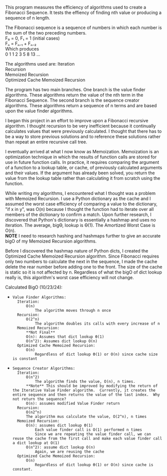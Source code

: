 This program measures the efficiency of algorithms used to create a Fibonacci Sequence.  It tests the effiency of finding nth value or producing a sequence of n length.

The Fibonacci sequence is a sequence of numbers in which each number is the sum of the two preceding numbers.  
              F₀ = 0, F₁ = 1 (initial cases)    
              Fₙ = Fₙ₋₁ + Fₙ₋₂  
              Which produces  
              0 1 1 2 3 5 8 13 ...  

The algorithms used are:
            Iteration    
            Recursion  
            Memoized Recursion  
            Optimized Cache Memoized Recursion  

The program has two main branches.  One branch is the value finder algorithms.  These algorithms return the value of the nth term in the Fibonacci Sequence.  The second branch is the sequence creator algorithms.  These algorithms return a sequence of n terms and are based upon the value finder algorithms.  
  
I began this project in an effort to improve upon a Fibonacci recursive algorithm.  I thought recursion to be very inefficient because it continually calculates values that were previously calculated.  I thought that there has to be a way to store previous solutions and to reference these solutions rather than repeat an entire recursive call tree.  

I eventually arrived at what I now know as Memoization.  Memoization is an optimization technique in which the results of function calls are stored for use in future function calls.  In practice, it requires comparing the argument of a function to a lookup table, or cache, of previously calculated arguments and their values.  If the argument has already been solved, you return the value from the lookup table rather than calculating it from scratch using the function.  
  
While writing my algorithms, I encountered what I thought was a problem with Memoized Recursion.  I use a Python dictionary as the cache and I assumed the worst case efficiency of comparing a value to the dictionary, "if x in y", was O(n) because I thought the function had to iterate over all members of the dictionary to confirm a match.  Upon further research, I discovered that Python's dictionary is essentially a hashmap and uses no iteration.  The average, bigϴ, lookup is ϴ(1).  The Amortized Worst Case is O(n).  
**NOTE** I need to research hashing and hashmaps further to give an accurate bigO of my Memoized Recursion algorithms.  

Before I discovered the hashmap nature of Python dicts, I created the Optimized Cache Memoized Recursion algorithm.  Since Fibonacci requires only two numbers to calculate the next in the sequence, I made the cache delete the rear number before adding one to the front.  The size of the cache is static so it is not affected by n.  Regardless of what the bigO of dict lookup really is, this algorithm's worst case efficiency will not change.  



Calculated BigO (10/23/24):  
*     Value Finder Algorithms:  
        Iteration:  
            O(n)  
                The algorithm moves through n once  
        Recursion:  
            O(2^n)  
                The algorithm doubles its calls with every increase of n  
        Memoized Recursion:  
            **Not Final**  
            O(n): Assumes that dict lookup ϴ(1)  
            O(n^2): Assumes dict lookup O(n)  
        Optimized Cache Memoized Recursion:  
            O(n)  
                Regardless of dict lookup ϴ(1) or O(n) since cache size is constant  
*     Sequence Creator Algorithms:  
        Iteration:  
            O(n^2)  
                The algorithm finds the value, O(n), n times.  
            **Note** This should be improved by modifying the return of the Iterative Value Finder algorithm.  Currently, it creates the entire sequence and then returns the value of the last index.  Why not return the sequence?  
            O(n): assumes modified Value Finder return  
        Recursion:  
            O(n2^n)  
            The algorithm mus calculate the value, O(2^n), n times  
        Memoized Recursion:  
            O(n): assumes dict lookup ϴ(1)  
                Each value finder call is O(1) performed n times  
                Since we are repeating the value finder call, we can reuse the cache from the first call and make each value finder call a dict lookup at O(1)  
            O(n^2): assume dict lookup O(n)  
                Again, we are reusing the cache  
        Optimized Cache Memoized Recursion:  
            O(n)  
                Regardless of dict lookup ϴ(1) or O(n) since cache is constant.  








